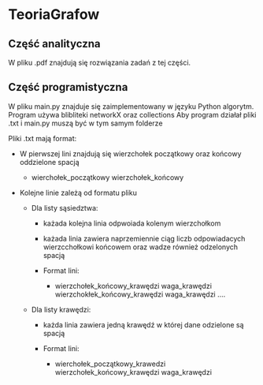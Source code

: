  #                   TeoriaGrafow 

## Część analityczna
W pliku .pdf znajdują się rozwiązania zadań z tej części.

## Część programistyczna
W pliku main.py znajduje się zaimplementowany w języku Python algorytm. 
Program używa blibliteki networkX oraz collections
Aby program działał pliki .txt i main.py muszą być w tym samym folderze 

Pliki .txt mają format:
*  W pierwszej lini znajdują się wierzchołek początkowy oraz końcowy oddzielone spacją
   * wierchołek_początkowy wierzchołek_końcowy
* Kolejne linie zależą od formatu pliku

  * Dla listy sąsiedztwa:

    * każada kolejna linia odpwoiada kolenym wierzchołkom 

     * każada linia zawiera naprzemiennie ciąg liczb odpowiadacych wierzcchołkowi końcowem oraz wadze również odzelonych spacją 
     * Format lini:

       * wierzchołek_końcowy_krawędzi waga_krawędzi wierzchokłek_końcowy_krawędzi waga_krawędzi ....

   * Dla listy krawędzi:

     * każda linia zawiera jedną krawędź w której dane odzielone są spacją
     
     * Format lini:

       * wierchołek_początkowy_krawedzi wierzchołek_końcowy_krawędzi waga_krawędzi

  
